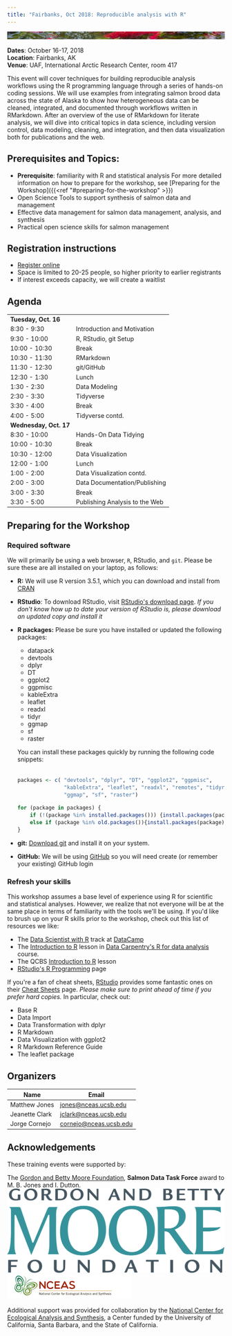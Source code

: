 ```yaml
---
title: "Fairbanks, Oct 2018: Reproducible analysis with R"
---
```


[![sasap_banner](/images/banner_test.jpg)](https://alaskasalmonandpeople.org)

__Dates__: October 16-17, 2018<br>
__Location__: Fairbanks, AK<br>
__Venue__: UAF, International Arctic Research Center, room 417

This event will cover techniques for building reproducible analysis workflows using
the R programming language through a series of hands-on coding sessions.  We will
use examples from integrating salmon brood data across the state of Alaska to show 
how heterogeneous data can be cleaned, integrated, and documented through workflows
written in RMarkdown.  After an overview of the use of RMarkdown for literate
analysis, we will dive into critical topics in data science, including version 
control, data modeling, cleaning, and integration, and then data visualization
both for publications and the web.

## Prerequisites and Topics:

- __Prerequisite__: familiarity with R and statistical analysis
    For more detailed information on how to prepare for the workshop, see [Preparing for the Workshop]({{<ref "#preparing-for-the-workshop" >}})
- Open Science Tools to support synthesis of salmon data and management
- Effective data management for salmon data management, analysis, and synthesis
- Practical open science skills for salmon management

## Registration instructions

- [Register online](https://docs.google.com/forms/d/e/1FAIpQLSfk5fRIwuhsTPZZOjqZ2QQUKxO66oDXetqzoOlb0DXUTiJ-8g/viewform?usp=sf_link)
- Space is limited to 20-25 people, so higher priority to earlier registrants
- If interest exceeds capacity, we will create a waitlist

## Agenda

|                      |                               |
|:---------------------|:------------------------------|
|**Tuesday, Oct. 16**  |                               |
|8:30 - 9:30           |Introduction and Motivation    |
|9:30 - 10:00          |R, RStudio, git Setup          |
|10:00 - 10:30         |Break                          |
|10:30 - 11:30         |RMarkdown                      |
|11:30 - 12:30         |git/GitHub                     |
|12:30 - 1:30          |Lunch                          |
|1:30 - 2:30           |Data Modeling                  |
|2:30 - 3:30           |Tidyverse                      |
|3:30 - 4:00           |Break                          |
|4:00 - 5:00           |Tidyverse contd.               |
|**Wednesday, Oct. 17**|                               |
|8:30 - 10:00          |Hands-On Data Tidying          |
|10:00 - 10:30         |Break                          |
|10:30 - 12:00         |Data Visualization             |
|12:00 - 1:00          |Lunch                          |
|1:00 - 2:00           |Data Visualization contd.      |
|2:00 - 3:00           |Data Documentation/Publishing  |
|3:00 - 3:30           |Break                          |
|3:30 - 5:00           |Publishing Analysis to the Web |

## Preparing for the Workshop

### Required software

We will primarily be using a web browser, `R`, RStudio, and `git`. Please be sure these are all installed on your laptop, as follows:

- **R:** We will use R version 3.5.1, which you can download and install from [CRAN](https://cran.rstudio.com)

- **RStudio**: To download RStudio, visit [RStudio's download page](https://www.rstudio.com/products/rstudio/download/).
  *If you don't know how up to date your version of RStudio is, please download an updated copy and install it*
    
- **R packages:** Please be sure you have installed or updated the following packages:

    - datapack
    - devtools
    - dplyr
    - DT
    - ggplot2
    - ggpmisc
    - kableExtra
    - leaflet
    - readxl
    - tidyr
    - ggmap
    - sf
    - raster
    
    You can install these packages quickly by running the following code snippets:

    ```r

    packages <- c( "devtools", "dplyr", "DT", "ggplot2", "ggpmisc", 
                   "kableExtra", "leaflet", "readxl", "remotes", "tidyr",
                   "ggmap", "sf", "raster")
    ```
    
    ```r
    for (package in packages) { 
        if (!(package %in% installed.packages())) {install.packages(package)} 
        else if (package %in% old.packages()){install.packages(package)}
    }
    ```

- **git:** [Download git](https://git-scm.com/downloads) and install it on your system.
- **GitHub:** We will be using [GitHub](https://github.com) so you will need create (or remember your existing) GitHub login

### Refresh your skills

This workshop assumes a base level of experience using R for scientific and statistical analyses.
However, we realize that not everyone will be at the same place in terms of familiarity with the tools we'll be using.
If you'd like to brush up on your R skills prior to the workshop, check out this list of resources we like:

- The [Data Scientist with R](https://www.datacamp.com/tracks/data-scientist-with-r) track at [DataCamp](https://www.datacamp.com)
- The [Introduction to R](http://www.datacarpentry.org/R-ecology-lesson/01-intro-to-r.html) lesson in [Data Carpentry's R for data analysis](http://www.datacarpentry.org/R-ecology-lesson/) course.
- The QCBS [Introduction to R](https://qcbs.ca/wiki/r) lesson
- [RStudio's R Programming](https://www.rstudio.com/online-learning/) page

If you're a fan of cheat sheets, [RStudio](https://www.rstudio.com) provides some fantastic ones on their [Cheat Sheets](https://www.rstudio.com/resources/cheatsheets/) page.
*Please make sure to print ahead of time if you prefer hard copies.*
In particular, check out:

* Base R
* Data Import 
* Data Transformation with dplyr 
* R Markdown
* Data Visualization with ggplot2
* R Markdown Reference Guide 
* The leaflet package


## Organizers

|Name         | Email              |
|-------------|--------------------|
|Matthew Jones| jones@nceas.ucsb.edu |
|Jeanette Clark| jclark@nceas.ucsb.edu |
|Jorge Cornejo| cornejo@nceas.ucsb.edu |


## Acknowledgements

These training events were supported by:

The [Gordon and Betty Moore Foundation](https://www.moore.org), __Salmon Data Task Force__ award to M. B. Jones and I. Dutton.
<img src="/images/moore-logo-color.jpg" id="moorelogo"/>
<img src="/images/nceas.png" id="nceaslogo"/>

Additional support was provided for collaboration by the [National Center for Ecological Analysis and Synthesis](https://www.nceas.ucsb.edu), a Center funded by the University of California, Santa Barbara, and the State of California.

